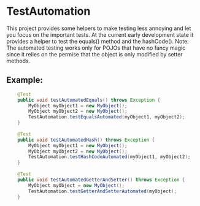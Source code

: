 # TestAutomation
This project provides some helpers to make testing less annoying and let you focus on the important tests. At the current early development state it provides a helper to test the equals() method and the hashCode().
Note: The automated testing works only for POJOs that have no fancy magic since it relies on the permise that the object is only modified by setter methods.

## Example:

```java
    @Test
    public void testAutomatedEquals() throws Exception {
        MyObject myObject1 = new MyObject();
        MyObject myObject2 = new MyObject();
        TestAutomation.testEqualsAutomated(myObject1, myObject2);
    }
    
    @Test
    public void testAutomatedHash() throws Exception {
        MyObject myObject1 = new MyObject();
        MyObject myObject2 = new MyObject();
        TestAutomation.testHashCodeAutomated(myObject1, myObject2);
    }
    
    @Test
    public void testAutomatedGetterAndSetter() throws Exception {
        MyObject myObject = new MyObject();
        TestAutomation.testGetterAndSetterAutomated(myObject);
    }
```
